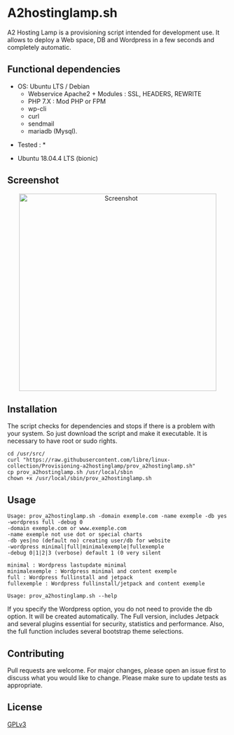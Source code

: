 # A2hostinglamp.sh
A2 Hosting Lamp is a provisioning script intended for development use. It allows to deploy a Web space, DB and Wordpress in a few seconds and completely automatic.

## Functional dependencies

- OS: Ubuntu LTS / Debian
  - Webservice Apache2 + Modules : SSL, HEADERS, REWRITE 
  - PHP 7.X : Mod PHP or FPM
  - wp-cli
  - curl
  - sendmail
  - mariadb (Mysql).

* Tested : *
- Ubuntu 18.04.4 LTS (bionic)


## Screenshot 
<p align="center">
  <img src="https://raw.githubusercontent.com/libre/saasweb-by-shell/main/scrennshot.png" width="450" title="Screenshot">
</p>

## Installation

The script checks for dependencies and stops if there is a problem with your system. 
So just download the script and make it executable. It is necessary to have root or sudo rights.
 
```
cd /usr/src/
curl "https://raw.githubusercontent.com/libre/linux-collection/Provisioning-a2hostinglamp/prov_a2hostinglamp.sh"
cp prov_a2hostinglamp.sh /usr/local/sbin
chown +x /usr/local/sbin/prov_a2hostinglamp.sh
```

## Usage


```
Usage: prov_a2hostinglamp.sh -domain exemple.com -name exemple -db yes -wordpress full -debug 0
-domain exemple.com or www.exemple.com
-name exemple not use dot or special charts
-db yes|no (default no) creating user/db for website
-wordpress minimal|full|minimalexemple|fullexemple
-debug 0|1|2|3 (verbose) default 1 (0 very silent

minimal : Wordpress lastupdate minimal
minimalexemple : Wordpress minimal and content exemple
full : Wordpress fullinstall and jetpack
fullexemple : Wordpress fullinstall/jetpack and content exemple

Usage: prov_a2hostinglamp.sh --help
```

If you specify the Wordpress option, you do not need to provide the db option. It will be created automatically.
The Full version, includes Jetpack and several plugins essential for security, statistics and performance. Also, the full function includes several bootstrap theme selections.


## Contributing

Pull requests are welcome. For major changes, please open an issue first to discuss what you would like to change.
Please make sure to update tests as appropriate.

## License

[GPLv3](https://www.gnu.org/licenses/gpl-3.0.html)
